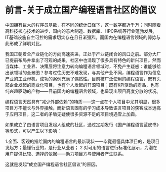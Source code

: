 # 前言-关于成立国产编程语言社区的倡议

中国拥有巨大的程序员基数，在不同的统计口径下，这一数字都近千万；同时随着高科技核心技术的进步，国内的芯片制造、数据库、HPC系统等行业蓬勃发展，IT基础设施自主可控的需求切实存在且日渐强烈。而国内在编程语言领域的弱势与此形成了鲜明对比。

我国正朝着全产业链化的方向高速突进，正处于产业链闭合的风口之前。部分大厂已提前布局并拿出了可观的成果，社区中也涌现了很多具有特色的新兴项目。然而当媒体、工业界、决策层将注意力转向编程语言领域时，不免产生疑惑：谁能够给出该领域的全景图？参考过往历史不难发现，与其他产业不同，编程语言作为信息产业的工业母机，成功的案例充满了偶然性。目前被广泛使用的编程语言，既有头部企业发起的商业化项目，也有个人发起的开源项目；既有KPI驱动的商品，也有纯兴趣驱动的产物——目前国内的编程语言领域，也呈现出项目高度分散的状况。

编程语言天然具有“减少外部依赖”的特质——这一点在个人项目中尤其明显，很多项目方不擅长与外界接触，而新语言固有的学习成本导致语言项目的获客成本远高于应用项目，这二者的矛盾无疑使很多资源不足的项目境遇雪上加霜。

如果成立了由语言项目发起人组成的社区，通过定期发行《国产编程语言蓝皮书》等形式，可以产生以下影响：

1.全面、客观的描绘国内的编程语言的最新现状——毕竟最懂具体项目的，是项目发起方；最懂行业的，是行业从业者；
2.对可用的语言进行标准化展示，为潜在用户提供比较、选择的依据——助力项目方与使用者产生联系。

这就是发起“成立国产编程语言社区倡议”的原因。